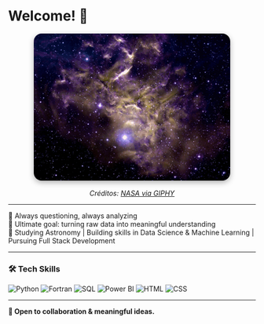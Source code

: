 # Welcome! 👋

<div align="center">
  <img src="assets/galaxiesGIF.gif" width="400px" alt="Cosmos" style="border-radius: 16px; box-shadow: 0 4px 12px rgba(0,0,0,0.3);">
</div>

<p align="center">
  <em>Créditos: <a href="https://media4.giphy.com/media/v1.Y2lkPTc5MGI3NjExcXE2YzA5aWV6ZTZvdHBsaGVkOWRybnI4bGh4Y2YxeWYwYjNsdXM0diZlcD12MV9pbnRlcm5hbF9naWZfYnlfaWQmY3Q9Zw/HgkJYVPchxDHO/giphy.gif">NASA via GIPHY</a></em>
</p>

---

🔭 Always questioning, always analyzing  
🎯 Ultimate goal: turning raw data into meaningful understanding     
🧠 Studying Astronomy | Building skills in Data Science & Machine Learning | Pursuing Full Stack Development  

---

### 🛠 Tech Skills  
![Python](https://img.shields.io/badge/-Python-3776AB?logo=python&logoColor=white&style=flat)
![Fortran](https://img.shields.io/badge/-Fortran-734F96?logo=fortran&logoColor=white&style=flat)
![SQL](https://img.shields.io/badge/-MySQL-4479A1?logo=mysql&logoColor=white&style=flat)
![Power BI](https://img.shields.io/badge/-Power%20BI-F2C811?logo=powerbi&logoColor=black&style=flat)
![HTML](https://img.shields.io/badge/-HTML-E34F26?logo=html5&logoColor=white&style=flat)
![CSS](https://img.shields.io/badge/-CSS-1572B6?logo=css3&logoColor=white&style=flat)

---

**🤝 Open to collaboration & meaningful ideas.**  
